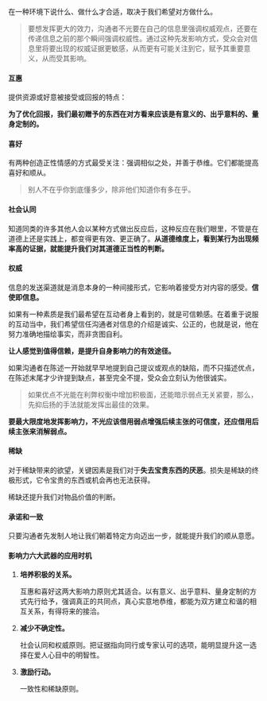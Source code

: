 在一种环境下说什么、做什么才合适，取决于我们希望对方做什么。

> 要想发挥更大的效力，沟通者不光要在自己的信息里强调权威观点，还要在传递信息之前的那个瞬间强调权威性。通过这种先发影响方式，受众会对信息里将要出现的权威证据更敏感，从而更有可能关注到它，赋予其重要意义，从而受其影响。

#### 互惠

提供资源或好意被接受或回报的特点：

**为了优化回报，我们最初赠予的东西在对方看来应该是有意义的、出乎意料的、量身定制的。**

#### 喜好

有两种创造正性情感的方式最受关注：强调相似之处，并善于恭维。它们都能提高喜好和顺从。

> 别人不在乎你到底懂多少，除非他们知道你有多在乎。

#### 社会认同

知道同类的许多其他人会以某种方式做出反应后，这种反应在我们眼里，不管是在道德上还是实践上，都变得更有效、更正确了。**从道德维度上，看到某行为出现频率高的证据，就能提升我们对其道德正当性的判断。**

#### 权威

信息的发送渠道就是消息本身的一种间接形式，它影响着接受方对内容的感受。**信使即信息。**

如果有一种素质是我们最希望在互动者身上看到的，就是可信赖感。在着重于说服的互动当中，我们希望信任沟通者对信息的介绍是诚实、公正的，也就是说，他在努力准确地描绘事实，而非贪图自利。

**让人感觉到值得信赖，是提升自身影响力的有效途径。**

如果沟通者在陈述一开始就早早地提到自己提议或观点的缺陷，而不只描述优点，在陈述末尾才少许提到缺点，甚至完全不提，受众会立刻认为他很诚实。

> 如果优点不光能在利弊权衡中增加积极面，还能暗示弱点无关紧要，那么，先抑后扬的手法就能发挥出最佳的效果。

**要最大限度地发挥影响力，不光应该借用弱点增强后续主张的可信度，还应借用后续主张来消解弱点。**

#### 稀缺

对于稀缺带来的欲望，关键因素是我们对于**失去宝贵东西的厌恶**。损失是稀缺的终极形式，它令宝贵的东西或机会再也无法获得。

稀缺还提升我们对物品价值的判断。

#### 承诺和一致

只要沟通者先发制人地让我们朝着特定方向迈出一步，就能提升我们的顺从意愿。

#### 影响力六大武器的应用时机

1. **培养积极的关系。**

    互惠和喜好这两大影响力原则尤其适合。以有意义、出乎意料、量身定制的方式先行给予，强调真正的共同点，真心实意地恭维，都能为双方建立和谐的相互关系，有得将来的接洽。
    
2. **减少不确定性。**

    社会认同和权威原则。把证据指向同行或专家认可的选项，能明显提升这一选择在爱人心目中的明智性。
    
3. **激励行动。**

    一致性和稀缺原则。